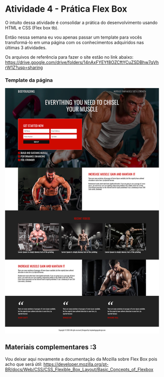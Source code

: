 # Atividade 4 - Prática Flex Box

O intuito dessa atividade é consolidar a prática do desenvolvimento usando HTML e CSS (Flex box tb).

Então nessa semana eu vou apenas passar um template para vocês transformá-lo em uma página com os conhecimentos adquiridos nas últimas 3 atividades.

Os arquivos de referência para fazer o site estão no link abaixo:
https://drive.google.com/drive/folders/14nAxFYEYf8OZCftYCuZSDBhw7qVhrW1Z?usp=sharing

### Template da página

![](images/atividade4.png)

## Materiais complementares :3

Vou deixar aqui novamente a documentação da Mozilla sobre Flex Box pois acho que será útil:
https://developer.mozilla.org/pt-BR/docs/Web/CSS/CSS_Flexible_Box_Layout/Basic_Concepts_of_Flexbox
